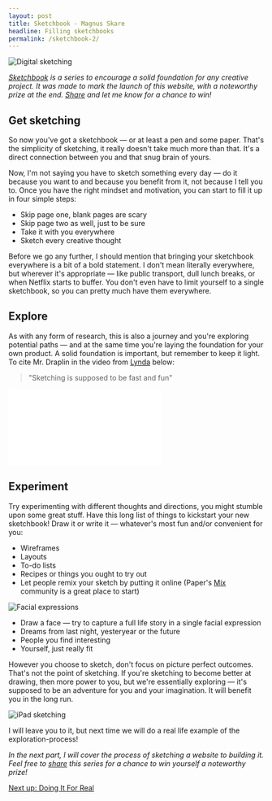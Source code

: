 ```yaml
---
layout: post
title: Sketchbook - Magnus Skare
headline: Filling sketchbooks
permalink: /sketchbook-2/
---
```


<img src="../img/sketchbook/img_08.jpg" alt="Digital sketching" class="cover spaceless">

*<a href="/case-sketchbook">Sketchbook</a> is a series to encourage a solid foundation for any creative project. It was made to mark the launch of this website, with a noteworthy prize at the end. <a href="http://twitter.com/share?text=How%20To%20Start%20Sketching" target="_blank">Share</a> and let me know for a chance to win!*

## Get sketching

So now you've got a sketchbook &mdash; or at least a pen and some paper. That's the simplicity of sketching, it really doesn't take much more than that. It's a direct connection between you and that snug brain of yours.

Now, I'm not saying you have to sketch something every day &mdash; do it because you want to and because you benefit from it, not because I tell you to. Once you have the right mindset and motivation, you can start to fill it up in four simple steps:

* Skip page one, blank pages are scary
* Skip page two as well, just to be sure
* Take it with you everywhere
* Sketch every creative thought

Before we go any further, I should mention that bringing your sketchbook everywhere is a bit of a bold statement. I don't mean literally everywhere, but wherever it's appropriate &mdash; like public transport, dull lunch breaks, or when Netflix starts to buffer. You don't even have to limit yourself to a single sketchbook, so you can pretty much have them everywhere.

## Explore

As with any form of research, this is also a journey and you're exploring potential paths &mdash; and at the same time you're laying the foundation for your own product. A solid foundation is important, but remember to keep it light. To cite Mr. Draplin in the video from <a href="https://vimeo.com/113751583" target="_blank">Lynda</a> below:

> "Sketching is supposed to be fast and fun"

<iframe class="big" src="//player.vimeo.com/video/113751583?color=ffffff&amp;title=0&amp;byline=0&amp;portrait=0" frameborder="0" webkitallowfullscreen mozallowfullscreen allowfullscreen></iframe>

## Experiment

Try experimenting with different thoughts and directions, you might stumble upon some great stuff. Have this long list of things to kickstart your new sketchbook! Draw it or write it &mdash; whatever's most fun and/or convenient for you:

* Wireframes
* Layouts
* To-do lists
* Recipes or things you ought to try out
* Let people remix your sketch by putting it online (Paper's <a href="https://mix.fiftythree.com/" target="_blank">Mix</a> community is a great place to start)

<img src="../img/sketchbook/img_09.jpg" alt="Facial expressions" class="cover big">

* Draw a face &mdash; try to capture a full life story in a single facial expression
* Dreams from last night, yesteryear or the future
* People you find interesting
* Yourself, just really fit

However you choose to sketch, don't focus on picture perfect outcomes. That's not the point of sketching. If you're sketching to become better at drawing, then more power to you, but we're essentially exploring &mdash; it's supposed to be an adventure for you and your imagination. It will benefit you in the long run.

<img src="../img/sketchbook/img_10.jpg" alt="iPad sketching">

I will leave you to it, but next time we will do a real life example of the exploration-process!


*In the next part, I will cover the process of sketching a website to building it. Feel free to <a href="http://twitter.com/share?text=How%20To%20Start%20Sketching" target="_blank">share</a> this series for a chance to win yourself a noteworthy prize!*

<a href="/sketchbook-3" class="next">Next up: Doing It For Real</a>